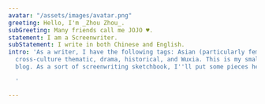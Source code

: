 ```yaml
---
avatar: "/assets/images/avatar.png"
greeting: Hello, I'm _Zhou Zhou_.
subGreeting: Many friends call me JOJO ♥️.
statement: I am a Screenwriter.
subStatement: I write in both Chinese and English.
intro: 'As a writer, I have the following tags: Asian (particularly female) narrative,
  cross-culture thematic, drama, historical, and Wuxia. This is my small screenwriting
  blog. As a sort of screenwriting sketchbook, I''ll put some pieces here.

  '

---
```

